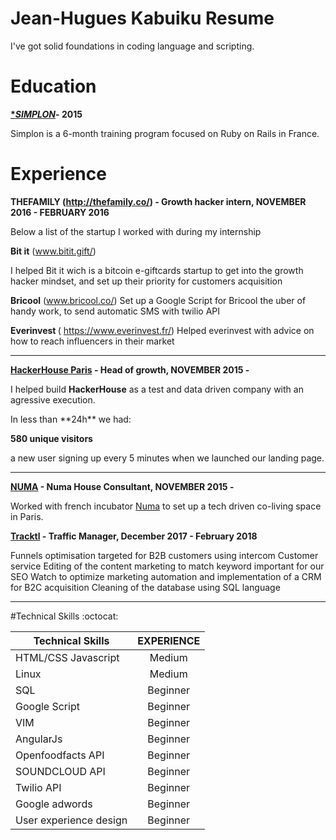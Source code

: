 # Jean-Hugues Kabuiku  Resume 

I've got solid foundations in coding language and scripting.

# Education 
<b>[**SIMPLON*](www.simplon.co)- 2015 </b>

Simplon is a 6-month training program focused on Ruby on Rails in France.

# Experience 

<b>**THEFAMILY** (http://thefamily.co/) - Growth hacker intern, NOVEMBER 2016  - FEBRUARY 2016 </b>

Below a list of the startup I worked with during my internship

<b>Bit it</b> (www.bitit.gift/) 

I helped Bit it wich is a bitcoin e-giftcards  startup to get into the growth hacker mindset, and set up their    priority for customers acquisition


<b>Bricool</b> (www.bricool.co/) 
Set up a Google Script for Bricool the uber of handy work, to send automatic SMS with twilio  API

<b>Everinvest </b>( https://www.everinvest.fr/)
Helped everinvest with advice on how to reach influencers in their market
_____________________________________________________________________________________________________________________________

<b>[**HackerHouse Paris**](http://www.hackerhouse.paris/#home/intro) - Head of growth, NOVEMBER 2015 - </b>

<p>I helped build  <b>HackerHouse</b> as a test and data driven company with an  agressive execution. </p>
In less than **24h** we had:

<b>580 unique visitors </b>

a new user signing up every 5 minutes when we launched our landing page.

_____________________________________________________________________________________________________________________________
<b>[**NUMA**](http://www.hackerhouse.paris/hh/numa#hh/numa/hacker) - Numa House Consultant, NOVEMBER 2015 - </b>

Worked with french incubator [Numa](http://paris.numa.co/) to set up a tech driven co-living space in Paris.

<b>[**Tracktl**](https://www.tracktl.com/en/index.html) - Traffic Manager, December 2017 -  February 2018 </b>

 Funnels optimisation targeted for B2B customers using
intercom
 Customer service
 Editing of the content marketing to match keyword
 important for our SEO
 Watch to optimize marketing automation and
 implementation of a CRM for B2C acquisition
 Cleaning of the database using SQL language

_____________________________________________________________________________________________________________________________
#Technical Skills :octocat:

| Technical Skills      | EXPERIENCE      
| ------------- |:-------------:|
| HTML/CSS Javascript   | Medium |
| Linux     | Medium      |
|SQL| Beginner
|Google Script| Beginner
| VIM | Beginner     |    
| AngularJs| Beginner |
|Openfoodfacts API|Beginner
|SOUNDCLOUD API | Beginner |
|Twilio  API | Beginner|
|Google adwords | Beginner|
|User experience design | Beginner|
